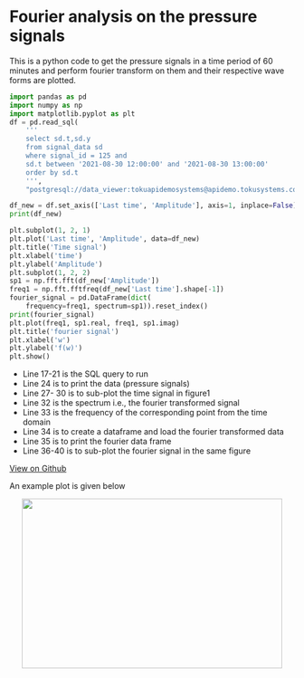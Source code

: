 # Fourier analysis on the pressure signals

This is a python code to get the pressure signals in a time period of 60 minutes
and perform fourier transform on them and their respective wave forms are plotted.

```python
import pandas as pd
import numpy as np
import matplotlib.pyplot as plt
df = pd.read_sql(
    '''
    select sd.t,sd.y
    from signal_data sd
    where signal_id = 125 and
    sd.t between '2021-08-30 12:00:00' and '2021-08-30 13:00:00'
    order by sd.t
    ''',
    "postgresql://data_viewer:tokuapidemosystems@apidemo.tokusystems.com/tsdb")

df_new = df.set_axis(['Last time', 'Amplitude'], axis=1, inplace=False)
print(df_new)

plt.subplot(1, 2, 1)
plt.plot('Last time', 'Amplitude', data=df_new)
plt.title('Time signal')
plt.xlabel('time')
plt.ylabel('Amplitude')
plt.subplot(1, 2, 2)
sp1 = np.fft.fft(df_new['Amplitude'])
freq1 = np.fft.fftfreq(df_new['Last time'].shape[-1])
fourier_signal = pd.DataFrame(dict(
    frequency=freq1, spectrum=sp1)).reset_index()
print(fourier_signal)
plt.plot(freq1, sp1.real, freq1, sp1.imag)
plt.title('fourier signal')
plt.xlabel('w')
plt.ylabel('f(w)')
plt.show()

```

- Line 17-21 is the SQL query to run
- Line 24 is to print the data (pressure signals)
- Line 27- 30 is to sub-plot the time signal in figure1
- Line 32 is the spectrum i.e., the fourier transformed signal
- Line 33 is the frequency of the corresponding point from the time domain
- Line 34 is to create a dataframe and load the fourier transformed data
- Line 35 is to print the fourier data frame
- Line 36-40 is to sub-plot the fourier signal in the same figure

[View on Github](https://github.com/TOKU-Systems/tutorials/tree/develop/docs/fourier-transform)

An example plot is given below

<p align="center">
  <img width="460" height="300" src="https://raw.githubusercontent.com/TOKU-Systems/tutorials/content-add/docs/pic/Figure_1.png">
</p>
